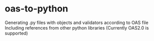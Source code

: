 # oas-to-python
Generating .py files with objects and validators according to OAS file
Including references from other python libraries
(Currently OAS2.0 is supported)

